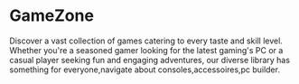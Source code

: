 # GameZone
Discover a vast collection of games catering to every taste and skill level. Whether you're a seasoned gamer looking for the latest gaming's PC  or a casual player seeking fun and engaging adventures, our diverse library has something for everyone,navigate about consoles,accessoires,pc builder.
